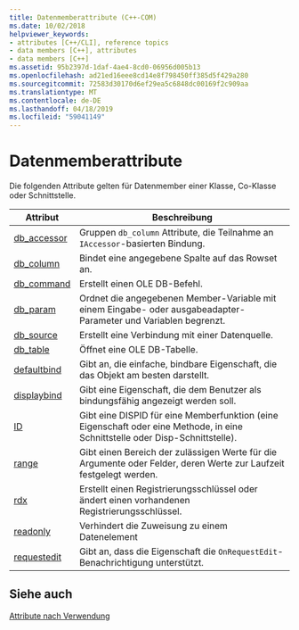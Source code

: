 ```yaml
---
title: Datenmemberattribute (C++-COM)
ms.date: 10/02/2018
helpviewer_keywords:
- attributes [C++/CLI], reference topics
- data members [C++], attributes
- data members [C++]
ms.assetid: 95b2397d-1daf-4ae4-8cd0-06956d005b13
ms.openlocfilehash: ad21ed16eee8cd14e8f798450ff385d5f429a280
ms.sourcegitcommit: 72583d30170d6ef29ea5c6848dc00169f2c909aa
ms.translationtype: MT
ms.contentlocale: de-DE
ms.lasthandoff: 04/18/2019
ms.locfileid: "59041149"
---
```

# <a name="data-member-attributes"></a>Datenmemberattribute

Die folgenden Attribute gelten für Datenmember einer Klasse, Co-Klasse oder Schnittstelle.

|Attribut|Beschreibung|
|---------------|-----------------|
|[db_accessor](db-accessor.md)|Gruppen `db_column` Attribute, die Teilnahme an `IAccessor`-basierten Bindung.|
|[db_column](db-column.md)|Bindet eine angegebene Spalte auf das Rowset an.|
|[db_command](db-command.md)|Erstellt einen OLE DB-Befehl.|
|[db_param](db-param.md)|Ordnet die angegebenen Member-Variable mit einem Eingabe- oder ausgabeadapter-Parameter und Variablen begrenzt.|
|[db_source](db-source.md)|Erstellt eine Verbindung mit einer Datenquelle.|
|[db_table](db-table.md)|Öffnet eine OLE DB-Tabelle.|
|[defaultbind](defaultbind.md)|Gibt an, die einfache, bindbare Eigenschaft, die das Objekt am besten darstellt.|
|[displaybind](displaybind.md)|Gibt eine Eigenschaft, die dem Benutzer als bindungsfähig angezeigt werden soll.|
|[ID](id.md)|Gibt eine DISPID für eine Memberfunktion (eine Eigenschaft oder eine Methode, in eine Schnittstelle oder Disp-Schnittstelle).|
|[range](range-cpp.md)|Gibt einen Bereich der zulässigen Werte für die Argumente oder Felder, deren Werte zur Laufzeit festgelegt werden.|
|[rdx](rdx.md)|Erstellt einen Registrierungsschlüssel oder ändert einen vorhandenen Registrierungsschlüssel.|
|[readonly](readonly-cpp.md)|Verhindert die Zuweisung zu einem Datenelement|
|[requestedit](requestedit.md)|Gibt an, dass die Eigenschaft die `OnRequestEdit`-Benachrichtigung unterstützt.|

## <a name="see-also"></a>Siehe auch

[Attribute nach Verwendung](attributes-by-usage.md)
